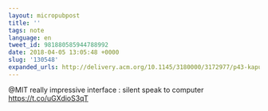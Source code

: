 ```yaml
---
layout: micropubpost
title: ''
tags: note
language: en
tweet_id: 981880585944788992
date: 2018-04-05 13:05:48 +0000
slug: '130548'
expanded_urls: http://delivery.acm.org/10.1145/3180000/3172977/p43-kapur.pdf?ip=195.221.158.26&id=3172977&acc=OPENTOC&key=4D4702B0C3E38B35%2E4D4702B0C3E38B35%2E4D4702B0C3E38B35%2E9F04A3A78F7D3B8D&__acm__=1522933446_b1749f8a4aa87b58b2f6c5fbced95eca
---
```

@MIT really impressive interface : silent speak to computer https://t.co/uGXdioS3qT
